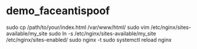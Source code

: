 # demo_faceantispoof

sudo cp /path/to/your/index.html /var/www/html/
sudo vim /etc/nginx/sites-available/my_site
sudo ln -s /etc/nginx/sites-available/my_site /etc/nginx/sites-enabled/
sudo nginx -t
sudo systemctl reload nginx